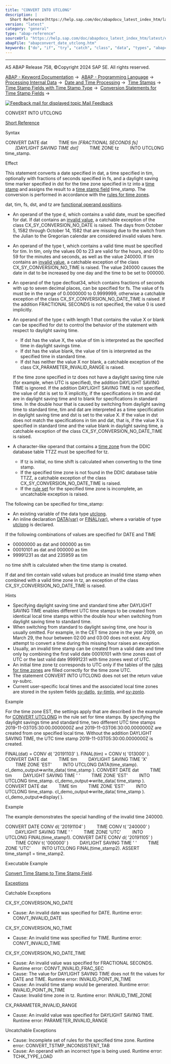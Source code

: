 ```yaml
---
title: "CONVERT INTO UTCLONG"
description: |
  Short Reference(https://help.sap.com/doc/abapdocu_latest_index_htm/latest/en-US/abapconvert_utclong_shortref.htm) Syntax CONVERT DATE dat TIME tim FRACTIONAL SECONDS fs DAYLIGHT SAVING TIME dst TIME ZONE tz INTO UTCLONG time_stamp. Effect This statement converts a date specified i
version: "latest"
category: "general"
type: "abap-reference"
sourceUrl: "https://help.sap.com/doc/abapdocu_latest_index_htm/latest/en-US/abapconvert_date_utclong.htm"
abapFile: "abapconvert_date_utclong.htm"
keywords: ["do", "if", "try", "catch", "class", "data", "types", "abapconvert", "date", "utclong"]
---
```


* * *

AS ABAP Release 758, ©Copyright 2024 SAP SE. All rights reserved.

[ABAP - Keyword Documentation](https://help.sap.com/doc/abapdocu_latest_index_htm/latest/en-US/abenabap.htm) →  [ABAP - Programming Language](https://help.sap.com/doc/abapdocu_latest_index_htm/latest/en-US/abenabap_reference.htm) →  [Processing Internal Data](https://help.sap.com/doc/abapdocu_latest_index_htm/latest/en-US/abenabap_data_working.htm) →  [Date and Time Processing](https://help.sap.com/doc/abapdocu_latest_index_htm/latest/en-US/abendate_time_processing.htm) →  [Time Stamps](https://help.sap.com/doc/abapdocu_latest_index_htm/latest/en-US/abentime_stamps.htm) →  [Time Stamp Fields with Time Stamp Type](https://help.sap.com/doc/abapdocu_latest_index_htm/latest/en-US/abenutclong.htm) →  [Conversion Statements for Time Stamp Fields](https://help.sap.com/doc/abapdocu_latest_index_htm/latest/en-US/abentimestamp_conversions.htm) → 

 [![](Mail.gif?object=Mail.gif "Feedback mail for displayed topic") Mail Feedback](mailto:f1_help@sap.com?subject=Feedback%20on%20ABAP%20Documentation&body=Document:%20CONVERT%20INTO%20UTCLONG%2C%20ABAPCONVERT_DATE_UTCLONG%2C%20758%0D%0A%0D%0AError:%0D%0A%0D%0A%0D%0A%0D%0ASuggestion%20for%20improvement:)

CONVERT INTO UTCLONG

[Short Reference](https://help.sap.com/doc/abapdocu_latest_index_htm/latest/en-US/abapconvert_utclong_shortref.htm)

Syntax

CONVERT DATE dat
        TIME tim *\[*FRACTIONAL SECONDS fs*\]*
        *\[*DAYLIGHT SAVING TIME dst*\]*
        TIME ZONE tz
        INTO UTCLONG time\_stamp.

Effect

This statement converts a date specified in dat, a time specified in tim, optionally with fractions of seconds specified in fs, and a daylight saving time marker specified in dst for the time zone specified in tz into a [time stamp](https://help.sap.com/doc/abapdocu_latest_index_htm/latest/en-US/abentime_stamp_glosry.htm "Glossary Entry") and assigns the result to a [time stamp field](https://help.sap.com/doc/abapdocu_latest_index_htm/latest/en-US/abentimestamp_field_glosry.htm "Glossary Entry") time\_stamp. The conversion is performed in accordance with the [rules for time zones](https://help.sap.com/doc/abapdocu_latest_index_htm/latest/en-US/abentime_zone_rules.htm).

dat, tim, fs, dst, and tz are [functional operand positions](https://help.sap.com/doc/abapdocu_latest_index_htm/latest/en-US/abenfunctional_position_glosry.htm "Glossary Entry").

-   An operand of the type d, which contains a valid date, must be specified for dat. If dat contains an [invalid value](https://help.sap.com/doc/abapdocu_latest_index_htm/latest/en-US/abenchar_date_time_fields_validity.htm), a catchable exception of the class CX\_SY\_CONVERSION\_NO\_DATE is raised. The days from October 5, 1582 through October 14, 1582 that are missing due to the switch from the Julian to the Gregorian calendar are considered invalid values here.
-   An operand of the type t, which contains a valid time must be specified for tim. In tim, only the values 00 to 23 are valid for the hours, and 00 to 59 for the minutes and seconds, as well as the value 240000. If tim contains an [invalid value](https://help.sap.com/doc/abapdocu_latest_index_htm/latest/en-US/abenchar_date_time_fields_validity.htm), a catchable exception of the class CX\_SY\_CONVERSION\_NO\_TIME is raised. The value 240000 causes the date in dat to be increased by one day and the time to be set to 000000.
-   An operand of the type decfloat34, which contains fractions of seconds with up to seven decimal places, can be specified for fs. The value of fs must be in the range of 0.0000000 to 0.9999999, otherwise a catchable exception of the class CX\_SY\_CONVERSION\_NO\_DATE\_TIME is raised. If the addition FRACTIONAL SECONDS is not specified, the value 0 is used implicitly.
-   An operand of the type c with length 1 that contains the value X or blank can be specified for dst to control the behavior of the statement with respect to daylight saving time.
    
    -   If dst has the value X, the value of tim is interpreted as the specified time in daylight savings time.
    -   If dst has the value blank, the value of tim is interpreted as the specified time in standard time.
    -   If dst has neither the value X nor blank, a catchable exception of the class CX\_PARAMETER\_INVALID\_RANGE is raised.
    
    If the time zone specified in tz does not have a daylight saving time rule (for example, when UTC is specified), the addition DAYLIGHT SAVING TIME is ignored. If the addition DAYLIGHT SAVING TIME is not specified, the value of dst is set to X implicitly, if the specifications in tim and dat are in daylight saving time and to blank for specifications in standard time. In the double hour that is caused by switching from daylight saving time to standard time, tim and dat are interpreted as a time specification in daylight saving time and dst is set to the value X. If the value in dst does not match the specifications in tim and dat, that is, if the value X is specified in standard time and the value blank in daylight saving time, a catchable exception of the class CX\_SY\_CONVERSION\_NO\_DATE\_TIME is raised.
    
-   A character-like operand that contains a [time zone](https://help.sap.com/doc/abapdocu_latest_index_htm/latest/en-US/abentime_zone_glosry.htm "Glossary Entry") from the DDIC database table TTZZ must be specified for tz.
    -   If tz is initial, no time shift is calculated when converting to the time stamp.
    -   If the specified time zone is not found in the DDIC database table TTZZ, a catchable exception of the class CX\_SY\_CONVERSION\_NO\_DATE\_TIME is raised.
    -   If the [rule set](https://help.sap.com/doc/abapdocu_latest_index_htm/latest/en-US/abentime_zone_rules.htm) for the specified time zone is incomplete, an uncatchable exception is raised.

The following can be specified for time\_stamp:

-   An existing variable of the data type [utclong](https://help.sap.com/doc/abapdocu_latest_index_htm/latest/en-US/abenbuiltin_types_date_time.htm).
-   An inline declaration [DATA(var)](https://help.sap.com/doc/abapdocu_latest_index_htm/latest/en-US/abendata_inline.htm) or [FINAL(var)](https://help.sap.com/doc/abapdocu_latest_index_htm/latest/en-US/abenfinal_inline.htm), where a variable of type [utclong](https://help.sap.com/doc/abapdocu_latest_index_htm/latest/en-US/abenbuiltin_types_date_time.htm) is declared.

If the following combinations of values are specified for DATE and TIME

-   00000000 as dat and 000000 as tim
-   00010101 as dat and 000000 as tim
-   99991231 as dat and 235959 as tim

no time shift is calculated when the time stamp is created.

If dat and tim contain valid values but produce an invalid time stamp when combined with a valid time zone in tz, an exception of the class CX\_SY\_CONVERSION\_NO\_DATE\_TIME is raised.

Hints

-   Specifying daylight saving time and standard time after DAYLIGHT SAVING TIME enables different UTC time stamps to be created from identical local time stamps within the double hour when switching from daylight saving time to standard time.
-   When switching from standard to daylight saving time, one hour is usually omitted. For example, in the CET time zone in the year 2009, on March 29, the hour between 02:00 and 03:00 does not exist. Any attempt to convert a time during this missing hour raises an exception.
-   Usually, an invalid time stamp can be created from a valid date and time only by combining the first valid date 00010101 with time zones east of UTC or the last valid date 99991231 with time zones west of UTC.
-   An initial time zone tz corresponds to UTC only if the tables of the [rules for time zones](https://help.sap.com/doc/abapdocu_latest_index_htm/latest/en-US/abentime_zone_rules.htm) are filled correctly for the time zone UTC.
-   The statement CONVERT INTO UTCLONG does not set the return value sy-subrc.
-   Current user-specific local times and the associated local time zones are stored in the system fields [sy-datlo](https://help.sap.com/doc/abapdocu_latest_index_htm/latest/en-US/abentime_system_fields.htm), [sy-timlo](https://help.sap.com/doc/abapdocu_latest_index_htm/latest/en-US/abentime_system_fields.htm), and [sy-zonlo](https://help.sap.com/doc/abapdocu_latest_index_htm/latest/en-US/abentime_system_fields.htm).

Example

For the time zone EST, the settings apply that are described in the example for [CONVERT UTCLONG](https://help.sap.com/doc/abapdocu_latest_index_htm/latest/en-US/abapconvert_utclong.htm) in the rule set for time stamps. By specifying the daylight savings time and standard time, two different UTC time stamps 2019-11-03T05:30:00.0000000Z and 2019-11-03T06:30:00.0000000Z are created from one specified local time. Without the addition DAYLIGHT SAVING TIME, the UTC time stamp 2019-11-03T05:30:00.0000000Z is created.

FINAL(dat) = CONV d( '20191103' ).
FINAL(tim) = CONV t( '013000' ).
CONVERT DATE dat
        TIME tim
        DAYLIGHT SAVING TIME 'X'
        TIME ZONE 'EST'
        INTO UTCLONG DATA(time\_stamp).
cl\_demo\_output=>write\_data( time\_stamp ).
CONVERT DATE dat
        TIME tim
        DAYLIGHT SAVING TIME ' '
        TIME ZONE 'EST'
        INTO UTCLONG time\_stamp.
cl\_demo\_output=>write\_data( time\_stamp ).
CONVERT DATE dat
        TIME tim
        TIME ZONE 'EST'
        INTO UTCLONG time\_stamp.
cl\_demo\_output=>write\_data( time\_stamp ).
cl\_demo\_output=>display( ).

Example

The example demonstrates the special handling of the invalid time 240000.

CONVERT DATE CONV d( '20191104' )
        TIME CONV t( '240000' )
        DAYLIGHT SAVING TIME ' '
        TIME ZONE 'UTC'
        INTO UTCLONG FINAL(time\_stamp1).
CONVERT DATE CONV d( '20191105' )
        TIME CONV t( '000000' )
        DAYLIGHT SAVING TIME ' '
        TIME ZONE 'UTC'
        INTO UTCLONG FINAL(time\_stamp2).
ASSERT time\_stamp1 = time\_stamp2.

Executable Example

[Convert Time Stamp to Time Stamp Field](https://help.sap.com/doc/abapdocu_latest_index_htm/latest/en-US/abenconvert_utc_abexa.htm).

[Exceptions](https://help.sap.com/doc/abapdocu_latest_index_htm/latest/en-US/abenabap_language_exceptions.htm)

Catchable Exceptions

CX\_SY\_CONVERSION\_NO\_DATE

-   Cause: An invalid date was specified for DATE.
    Runtime error: CONVT\_INVALID\_DATE

CX\_SY\_CONVERSION\_NO\_TIME

-   Cause: An invalid time was specified for TIME.
    Runtime error: CONVT\_INVALID\_TIME

CX\_SY\_CONVERSION\_NO\_DATE\_TIME

-   Cause: An invalid value was specified for FRACTIONAL SECONDS.
    Runtime error: CONVT\_INVALID\_FRAC\_SEC
-   Cause: The value for DAYLIGHT SAVING TIME does not fit the values for DATE and TIME.
    Runtime error: INVALID\_POINT\_IN\_TIME
-   Cause: An invalid time stamp would be generated.
    Runtime error: INVALID\_POINT\_IN\_TIME
-   Cause: Invalid time zone in tz.
    Runtime error: INVALID\_TIME\_ZONE

CX\_PARAMETER\_INVALID\_RANGE

-   Cause: An invalid value was specified for DAYLIGHT SAVING TIME.
    Runtime error: PARAMETER\_INVALID\_RANGE

Uncatchable Exceptions

-   Cause: Incomplete set of rules for the specified time zone.
    Runtime error: CONVERT\_TSTMP\_INCONSISTENT\_TAB
-   Cause: An operand with an incorrect type is being used.
    Runtime error: TCHK\_TYPE\_LOAD